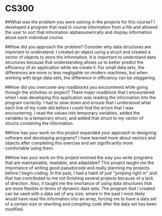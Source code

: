 # CS300

##What was the problem you were solving in the projects for this course?
I developed a program that read in course information from a file and allowed the user to sort that information alphanumerically and display information about each individual course.

##How did you approach the problem? Consider why data structures are important to understand.
I created an object using a struct and created a vector of objects to store the information. It is important to understand data structures because that understanding allows us to better predict the efficiency of an application while we create it. For small data sets, the differences are more or less negligable on modern machines, but when working with large data sets, the difference in efficiency can be staggering. 

##How did you overcome any roadblocks you encountered while going through the activities or project?
There major roadblock that I encountered when I was developing this application was reading the information into the program correctly. I had to slow down and ensure that I understood what each line of my code did before I could find the errors that I was encountering. I read the values into temporary variables, added the variables to a temporary struct, and added that struct to my vector of structs containing the information.

##How has your work on this project expanded your approach to designing software and developing programs?
I have learned more about vectors and objects after completing this exercise and am significantly more comfortable using them.

##How has your work on this project evolved the way you write programs that are maintainable, readable, and adaptable?
This project taught me the importance of writing good pseudocode and really planning my projects before I begin coding. In the past, I had a habit of just "jumping right in" and that has contributed to me not finishing several projects because of a lack of direction. Also, it taught me the imortance of using data structures that are more flexible in terms of dynamic data sets. The program that I created can be used with a data set of any size, where in the past I most likely would have read the information into an array, forcing me to have a data set of a certain size or rewriting and compiling code after the data set has been modified. 

